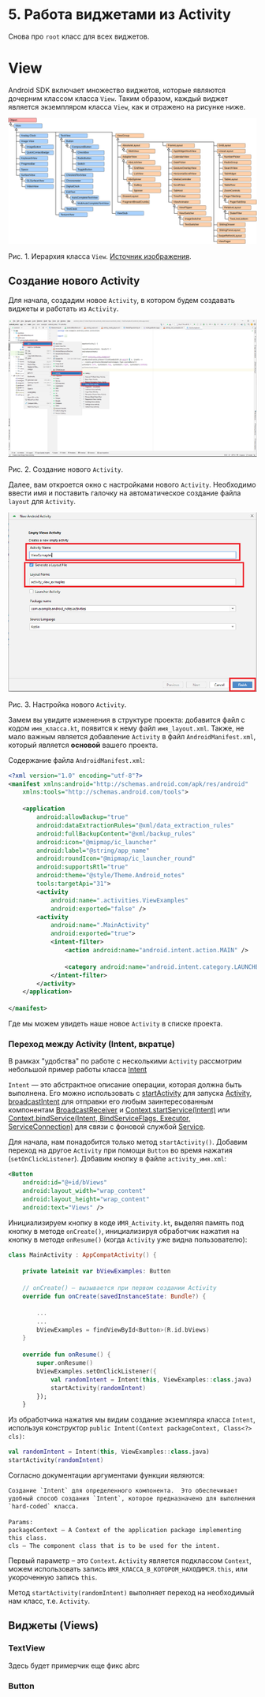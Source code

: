 # 5. Работа виджетами из Activity
Снова про `root` класс для всех виджетов. 
# View
Android SDK включает множество виджетов, которые являются дочерним классом класса `View`. Таким образом, каждый виджет является экземпляром класса `View`, как и отражено на рисунке ниже. 

![alt text](https://github.com/sibsutisTelecomDep/blog/blob/main/book/figures/android/android_class_hierarchy_view.svg?raw=true )

Рис. 1. Иерархия класса `View`. [Источник изображения](https://www.mathematik.uni-marburg.de/~thormae/lectures/graphics1/media/vectorart/android_class_hierarchy_view.svg).


## Создание нового Activity

Для начала, создадим новое `Activity`, в котором будем создавать виджеты и работать из `Activity`.

![alt text](https://github.com/sibsutisTelecomDep/blog/blob/main/book/figures/android/basic_05_create_new_activity.png?raw=true )

Рис. 2. Создание нового `Activity`.

Далее, вам откроется окно с настройками нового `Activity`. Необходимо ввести имя и поставить галочку на автоматическое создание файла `layout` для `Activity`.

![alt text](https://github.com/sibsutisTelecomDep/blog/blob/main/book/figures/android/basic_05_create_new_activity_naming.PNG?raw=true )

Рис. 3. Настройка нового `Activity`.

Замем вы увидите изменения в структуре проекта: добавится файл с кодом `имя_класса.kt`, появится к нему файл `имя_layout.xml`. Также, не мало важным является добавление `Activity` в файл `AndroidManifest.xml`, который является **основой** вашего проекта.

Содержание файла `AndroidManifest.xml`:

```xml
<?xml version="1.0" encoding="utf-8"?>
<manifest xmlns:android="http://schemas.android.com/apk/res/android"
    xmlns:tools="http://schemas.android.com/tools">

    <application
        android:allowBackup="true"
        android:dataExtractionRules="@xml/data_extraction_rules"
        android:fullBackupContent="@xml/backup_rules"
        android:icon="@mipmap/ic_launcher"
        android:label="@string/app_name"
        android:roundIcon="@mipmap/ic_launcher_round"
        android:supportsRtl="true"
        android:theme="@style/Theme.Android_notes"
        tools:targetApi="31">
        <activity
            android:name=".activities.ViewExamples"
            android:exported="false" />
        <activity
            android:name=".MainActivity"
            android:exported="true">
            <intent-filter>
                <action android:name="android.intent.action.MAIN" />

                <category android:name="android.intent.category.LAUNCHER" />
            </intent-filter>
        </activity>
    </application>

</manifest>
```

Где мы можем увидеть наше новое `Activity` в списке проекта.

### Переход между Activity (Intent, вкратце)

В рамках "удобства" по работе с несколькими `Activity` рассмотрим небольшой пример работы класса [Intent]()

`Intent` — это абстрактное описание операции, которая должна быть выполнена. Его можно использовать с [startActivity](https://developer.android.com/reference/android/content/Context#startActivity(android.content.Intent)) для запуска [Activity](https://developer.android.com/reference/android/app/Activity), [broadcastIntent](https://developer.android.com/reference/android/content/Context#sendBroadcast(android.content.Intent)) для отправки его любым заинтересованным компонентам [BroadcastReceiver](https://developer.android.com/reference/android/content/BroadcastReceiver) и [Context.startService(Intent)](https://developer.android.com/reference/android/content/Context#startService(android.content.Intent)) или [Context.bindService(Intent, BindServiceFlags, Executor, ServiceConnection)](https://developer.android.com/reference/android/content/Context#bindService(android.content.Intent,%20android.content.Context.BindServiceFlags,%20java.util.concurrent.Executor,%20android.content.ServiceConnection)) для связи с фоновой службой [Service](https://developer.android.com/reference/android/app/Service).

Для начала, нам понадобится только метод `startActivity()`. Добавим переход на другое `Activity` при помощи `Button` во время нажатия (`setOnClickListener`).
Добавим кнопку в файле `activity_имя.xml`:

```xml
<Button
    android:id="@+id/bViews"
    android:layout_width="wrap_content"
    android:layout_height="wrap_content"
    android:text="Views" />
```

Инициализируем кнопку в коде `ИМЯ_Activity.kt`, выделяя память под кнопку в методе `onCreate()`, инициализируя обработчик нажатия на кнопку в методе `onResume()` (когда `Activity` уже видна пользователю):

```Kotlin
class MainActivity : AppCompatActivity() {

    private lateinit var bViewExamples: Button

    // onCreate() – вызывается при первом создании Activity
    override fun onCreate(savedInstanceState: Bundle?) {

        ...
        ...
        bViewExamples = findViewById<Button>(R.id.bViews)
    }

    override fun onResume() {
        super.onResume()
        bViewExamples.setOnClickListener({
            val randomIntent = Intent(this, ViewExamples::class.java)
            startActivity(randomIntent)
        });
    }
```
Из обработчика нажатия мы видим создание экземпляра класса `Intent`, используя конструктор `public Intent(Context packageContext, Class<?> cls)`:

```Kotlin
val randomIntent = Intent(this, ViewExamples::class.java)
startActivity(randomIntent)
```

Согласно документации аргументами функции являются:
```
Создание `Intent` для определенного компонента.  Это обеспечивает удобный способ создания `Intent`, которое предназначено для выполнения `hard-coded` класса.

Params:
packageContext – A Context of the application package implementing this class. 
cls – The component class that is to be used for the intent.
```

Первый параметр – это `Context`. `Activity` является подклассом `Context`, можем использовать запись `ИМЯ_КЛАССА_В_КОТОРОМ_НАХОДИМСЯ.this`, или укороченную запись `this`.

Метод `startActivity(randomIntent)` выполняет переход на необходимый нам класс, т.е. `Activity`.


## Виджеты (Views)

### TextView

Здесь будет примерчик еще фикс abrc

### Button

### 